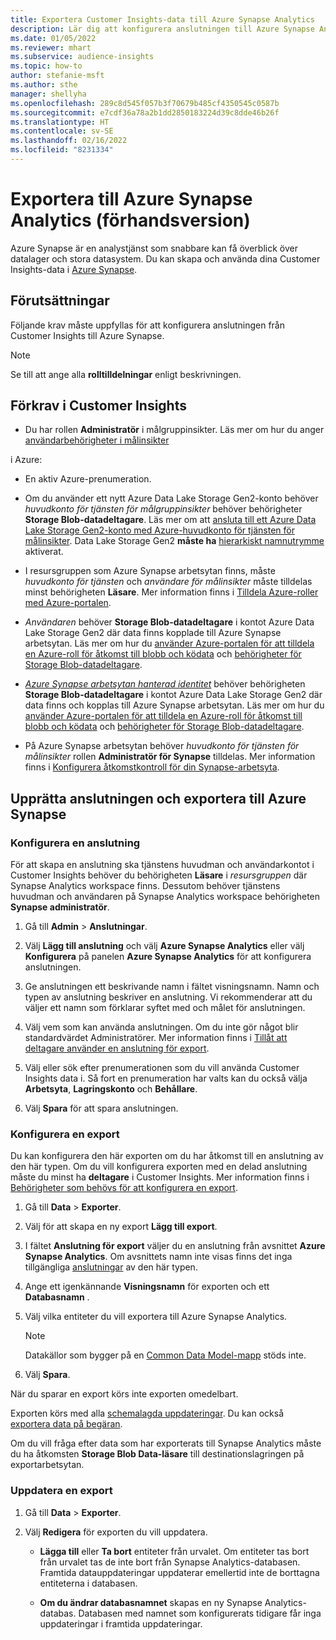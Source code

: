 ```yaml
---
title: Exportera Customer Insights-data till Azure Synapse Analytics
description: Lär dig att konfigurera anslutningen till Azure Synapse Analytics.
ms.date: 01/05/2022
ms.reviewer: mhart
ms.subservice: audience-insights
ms.topic: how-to
author: stefanie-msft
ms.author: sthe
manager: shellyha
ms.openlocfilehash: 289c8d545f057b3f70679b485cf4350545c0587b
ms.sourcegitcommit: e7cdf36a78a2b1dd2850183224d39c8dde46b26f
ms.translationtype: HT
ms.contentlocale: sv-SE
ms.lasthandoff: 02/16/2022
ms.locfileid: "8231334"
---
```

# <a name="export-data-to-azure-synapse-analytics-preview"></a>Exportera till Azure Synapse Analytics (förhandsversion)

Azure Synapse är en analystjänst som snabbare kan få överblick över datalager och stora datasystem. Du kan skapa och använda dina Customer Insights-data i [Azure Synapse](/azure/synapse-analytics/overview-what-is).

## <a name="prerequisites"></a>Förutsättningar

Följande krav måste uppfyllas för att konfigurera anslutningen från Customer Insights till Azure Synapse.

> [!NOTE]
> Se till att ange alla **rolltilldelningar** enligt beskrivningen.  

## <a name="prerequisites-in-customer-insights"></a>Förkrav i Customer Insights

* Du har rollen **Administratör** i målgruppinsikter. Läs mer om hur du anger [användarbehörigheter i målinsikter](permissions.md#assign-roles-and-permissions)

i Azure: 

- En aktiv Azure-prenumeration.

- Om du använder ett nytt Azure Data Lake Storage Gen2-konto behöver *huvudkonto för tjänsten för målgruppinsikter* behöver behörigheter **Storage Blob-datadeltagare**. Läs mer om att [ansluta till ett Azure Data Lake Storage Gen2-konto med Azure-huvudkonto för tjänsten för målinsikter](connect-service-principal.md). Data Lake Storage Gen2 **måste ha** [hierarkiskt namnutrymme](/azure/storage/blobs/data-lake-storage-namespace) aktiverat.

- I resursgruppen som Azure Synapse arbetsytan finns, måste *huvudkonto för tjänsten* och *användare för målinsikter* måste tilldelas minst behörigheten **Läsare**. Mer information finns i [Tilldela Azure-roller med Azure-portalen](/azure/role-based-access-control/role-assignments-portal).

- *Användaren* behöver **Storage Blob-datadeltagare** i kontot Azure Data Lake Storage Gen2 där data finns kopplade till Azure Synapse arbetsytan. Läs mer om hur du [använder Azure-portalen för att tilldela en Azure-roll för åtkomst till blobb och ködata](/azure/storage/common/storage-auth-aad-rbac-portal) och [behörigheter för Storage Blob-datadeltagare](/azure/role-based-access-control/built-in-roles#storage-blob-data-contributor).

- *[Azure Synapse arbetsytan hanterad identitet](/azure/synapse-analytics/security/synapse-workspace-managed-identity)* behöver behörigheten **Storage Blob-datadeltagare** i kontot Azure Data Lake Storage Gen2 där data finns och kopplas till Azure Synapse arbetsytan. Läs mer om hur du [använder Azure-portalen för att tilldela en Azure-roll för åtkomst till blobb och ködata](/azure/storage/common/storage-auth-aad-rbac-portal) och [behörigheter för Storage Blob-datadeltagare](/azure/role-based-access-control/built-in-roles#storage-blob-data-contributor).

- På Azure Synapse arbetsytan behöver *huvudkonto för tjänsten för målinsikter* rollen **Administratör för Synapse** tilldelas. Mer information finns i [Konfigurera åtkomstkontroll för din Synapse-arbetsyta](/azure/synapse-analytics/security/how-to-set-up-access-control).

## <a name="set-up-the-connection-and-export-to-azure-synapse"></a>Upprätta anslutningen och exportera till Azure Synapse

### <a name="configure-a-connection"></a>Konfigurera en anslutning

För att skapa en anslutning ska tjänstens huvudman och användarkontot i Customer Insights behöver du behörigheten **Läsare** i *resursgruppen* där Synapse Analytics workspace finns. Dessutom behöver tjänstens huvudman och användaren på Synapse Analytics workspace behörigheten **Synapse administratör**. 

1. Gå till **Admin** > **Anslutningar**.

1. Välj **Lägg till anslutning** och välj **Azure Synapse Analytics** eller välj **Konfigurera** på panelen **Azure Synapse Analytics** för att konfigurera anslutningen.

1. Ge anslutningen ett beskrivande namn i fältet visningsnamn. Namn och typen av anslutning beskriver en anslutning. Vi rekommenderar att du väljer ett namn som förklarar syftet med och målet för anslutningen.

1. Välj vem som kan använda anslutningen. Om du inte gör något blir standardvärdet Administratörer. Mer information finns i [Tillåt att deltagare använder en anslutning för export](connections.md#allow-contributors-to-use-a-connection-for-exports).

1. Välj eller sök efter prenumerationen som du vill använda Customer Insights data i. Så fort en prenumeration har valts kan du också välja **Arbetsyta**, **Lagringskonto** och **Behållare**.

1. Välj **Spara** för att spara anslutningen.

### <a name="configure-an-export"></a>Konfigurera en export

Du kan konfigurera den här exporten om du har åtkomst till en anslutning av den här typen. Om du vill konfigurera exporten med en delad anslutning måste du minst ha **deltagare** i Customer Insights. Mer information finns i [Behörigheter som behövs för att konfigurera en export](export-destinations.md#set-up-a-new-export).

1. Gå till **Data** > **Exporter**.

1. Välj för att skapa en ny export **Lägg till export**.

1. I fältet **Anslutning för export** väljer du en anslutning från avsnittet **Azure Synapse Analytics**. Om avsnittets namn inte visas finns det inga tillgängliga [anslutningar](connections.md) av den här typen.

1. Ange ett igenkännande **Visningsnamn** för exporten och ett **Databasnamn** .

1. Välj vilka entiteter du vill exportera till Azure Synapse Analytics.
   > [!NOTE]
   > Datakällor som bygger på en [Common Data Model-mapp](connect-common-data-model.md) stöds inte.

2. Välj **Spara**.

När du sparar en export körs inte exporten omedelbart.

Exporten körs med alla [schemalagda uppdateringar](system.md#schedule-tab). Du kan också [exportera data på begäran](export-destinations.md#run-exports-on-demand).

Om du vill fråga efter data som har exporterats till Synapse Analytics måste du ha åtkomsten **Storage Blob Data-läsare** till destinationslagringen på exportarbetsytan. 

### <a name="update-an-export"></a>Uppdatera en export

1. Gå till **Data** > **Exporter**.

1. Välj **Redigera** för exporten du vill uppdatera.

   - **Lägga till** eller **Ta bort** entiteter från urvalet. Om entiteter tas bort från urvalet tas de inte bort från Synapse Analytics-databasen. Framtida datauppdateringar uppdaterar emellertid inte de borttagna entiteterna i databasen.

   - **Om du ändrar databasnamnet** skapas en ny Synapse Analytics-databas. Databasen med namnet som konfigurerats tidigare får inga uppdateringar i framtida uppdateringar.
